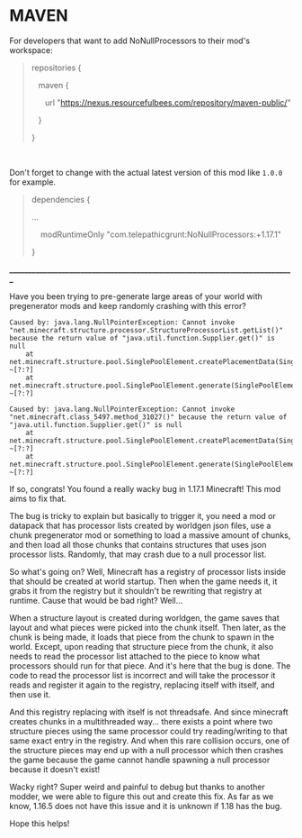 # MAVEN

For developers that want to add NoNullProcessors to their mod's workspace:

<blockquote>
repositories {

&nbsp;&nbsp;&nbsp;maven {

&nbsp;&nbsp;&nbsp;&nbsp;&nbsp;&nbsp;url "https://nexus.resourcefulbees.com/repository/maven-public/"

&nbsp;&nbsp;&nbsp;}

}
</blockquote>

&nbsp;

Don't forget to change <modversion> with the actual latest version of this mod like `1.0.0` for example.

<blockquote>
dependencies {

...

&nbsp;&nbsp;&nbsp;&nbsp;modRuntimeOnly "com.telepathicgrunt:NoNullProcessors:<modversion>+1.17.1"

}</blockquote>

**____________________________________________________________________________**

Have you been trying to pre-generate large areas of your world with pregenerator mods and keep randomly crashing with this error?

```
Caused by: java.lang.NullPointerException: Cannot invoke "net.minecraft.structure.processor.StructureProcessorList.getList()" because the return value of "java.util.function.Supplier.get()" is null
	at net.minecraft.structure.pool.SinglePoolElement.createPlacementData(SinglePoolElement:148) ~[?:?]
	at net.minecraft.structure.pool.SinglePoolElement.generate(SinglePoolElement:124) ~[?:?]
```

```
Caused by: java.lang.NullPointerException: Cannot invoke "net.minecraft.class_5497.method_31027()" because the return value of "java.util.function.Supplier.get()" is null
	at net.minecraft.structure.pool.SinglePoolElement.createPlacementData(SinglePoolElement:148) ~[?:?]
	at net.minecraft.structure.pool.SinglePoolElement.generate(SinglePoolElement:124) ~[?:?]
```

If so, congrats! You found a really wacky bug in 1.17.1 Minecraft! This mod aims to fix that.

The bug is tricky to explain but basically to trigger it, you need a mod or datapack that has processor lists created by worldgen json files, use a chunk pregenerator mod or something to load a massive amount of chunks, and then load all those chunks that contains structures that uses json processor lists. Randomly, that may crash due to a null processor list.

So what's going on? Well, Minecraft has a registry of processor lists inside that should be created at world startup. Then when the game needs it, it grabs it from the registry but it shouldn't be rewriting that registry at runtime. Cause that would be bad right? Well...

When a structure layout is created during worldgen, the game saves that layout and what pieces were picked into the chunk itself. Then later, as the chunk is being made, it loads that piece from the chunk to spawn in the world. Except, upon reading that structure piece from the chunk, it also needs to read the processor list attached to the piece to know what processors should run for that piece. And it's here that the bug is done. The code to read the processor list is incorrect and will take the processor it reads and register it again to the registry, replacing itself with itself, and then use it.

And this registry replacing with itself is not threadsafe. And since minecraft creates chunks in a multithreaded way... there exists a point where two structure pieces using the same processor could try reading/writing to that same exact entry in the registry. And when this rare collision occurs, one of the structure pieces may end up with a null processor which then crashes the game because the game cannot handle spawning a null processor because it doesn't exist!

Wacky right? Super weird and painful to debug but thanks to another modder, we were able to figure this out and create this fix. As far as we know, 1.16.5 does not have this issue and it is unknown if 1.18 has the bug.

Hope this helps!
